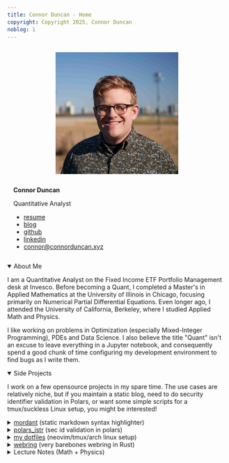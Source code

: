 ```yaml
---
title: Connor Duncan - Home
copyright: Copyright 2025, Connor Duncan
noblog: 1
---
```


<div style="display: flex; max-width: 100%; justify-content: space-around; flex-wrap: wrap; width: 100%;">
<div style="flex-grow: 1; max-height: 20em; text-align: center; margin: 1em; width: calc(0.3 * var(--max-width));">
<img src="../static/res/profile.jpg" alt="a picture of me" style="height: 100%;"/>
</div>
<div style="flex-grow: 1; max-height: 20em; margin: 1em; width: max(25em, calc(0.3 * var(--max-width)));">
<b is-="badge" variant-="background1"> Connor Duncan </b>
<p is-="badge" variant-="background2"> Quantitative Analyst </p>
<ul marker-="tree">
  <li>
    <a href="/static/res/resume.pdf">resume</a>
  </li>
  <li>
    <a href="blog/index.html">blog</a>
  </li>
  <li>
    <a href="https://github.com/ctdunc">github</a>
  </li>
  <li>
    <a href="https://linkedin.com/in/connortduncan">linkedin</a>
  </li>
  <li>
    <a href="mailto:connor@connorduncan.xyz" id="mail">
      connor@connorduncan.xyz
    </a>
  </li>
</ul>

</div>
</div>

<details open="true" box-="square">
<summary>About Me</summary>
<p>
I am a Quantitative Analyst on the Fixed Income ETF Portfolio Management desk at Invesco.
Before becoming a Quant, I completed a Master's in Applied Mathematics at the
University of Illinois in Chicago, focusing primarily on Numerical Partial Differential Equations.
Even longer ago, I attended the
University of California, Berkeley, where I studied Applied Math
and Physics.
</p><p>
I like working on problems in Optimization (especially Mixed-Integer Programming), PDEs and Data Science.
I also believe the title "Quant" isn't an excuse to leave everything in a Jupyter notebook, and consequently
spend a good chunk of time configuring my development environment to find bugs as I write them.
</p>
</details>

<details open="true" box-="square">
<summary>Side Projects</summary>
<p>
  I work on a few opensource projects in my spare time. The use cases are relatively niche, but if you
  maintain a static blog, need to do security identifier validation in Polars, or want some simple
  scripts for a tmux/suckless Linux setup, you might be interested!
</p>
<details box-="round" id="box-mild">
  <summary>
    <a href="https://github.com/ctdunc/mordant">mordant</a> (static markdown syntax highlighter)
  </summary>
  Actually static syntax highlighting for markdown code blocks, with support for language injections!
  <i>Zero javascript required</i>, just bring your own stylesheet (<a href="./code.css">or use mine</a>). 
  Written in Rust, still very early stages. You can check out a demonstration of the results
  <a href="./blog/dash-clientside-lsp.html">on my blog.</a>
</details>
<details box-="round" id="box-mild">
  <summary>
    <a href="https://github.com/abstractqqq/polars_istr">polars_istr</a> (sec id validation in polars)
  </summary>
  <p>
    String validations in Polars, implemented in Rust.
    I wrote the part that deals with security ID validation. I've found it useful for dealing
    with poorly formatted data where security identifiers are mixed in one column (e.g. splitting out a CUSIP/SEDOL) column
    for use in a join with a properly structured data source).
  </p>
</details>
<details box-="round" id="box-mild">
  <summary>
    <a href="https://github.com/ctdunc/dotfiles">my dotfiles</a> (neovim/tmux/arch linux setup)
  </summary>
  neovim/tmux config, with nice zsh defaults.
  Configured primarly for Python (ruff/pyright) and Rust development (rust-analyzer).
</details>
<details box-="round" id="box-mild">
  <summary>
    <a href="https://github.com/ctdunc/webring">webring</a> (very barebones webring in Rust)
  </summary>
  <p>
      Spin up a webring in 2 minutes. TOML-configured, there are basically no features by design.
      I'll make it multi-threaded if I think people are reading my (or anyone elses) blog.
  </p>
</details>
</details>
<details box-="square">
<summary>Lecture Notes (Math + Physics)</summary>
<p>
  Here are some lecture notes I took as an undergraduate at Cal. These 
  are provided as-is with zero-editing (except PDEs II), and are probably not a great primary
  source if you're in any of these classes. 
  These are mostly here for my own reference, and because they include 
  some nice TiKz pictures.
</p>
<ul marker-="tree">
  <li>
    <a href="/static/notes/math222b.pdf">Partial Differential Equations II (Sung-Jin Oh, Spring 2022)</a>
  </li>
  <li><a href="/static/notes/math104.pdf">Metric Differential Geometry (Rui Wang, Spring 2020)</a></li>
  <li><a href="/static/notes/math185.pdf">Complex Analysis (Peter Koroteev, Spring 2020)</a></li>
  <li><a href="/static/notes/math104.pdf">Real Analysis (Rui Wang, Fall 2019)</a></li>
  <li><a href="/static/notes/physics137b.pdf">Quantum Mechanics II (Ehud Altman, Fall 2019)</a></li>
  <li><a href="/static/notes/physics105.pdf">Analytic Mechanics (Stuart Bale, Fall 2019)</a></li>
</ul>
</details>
